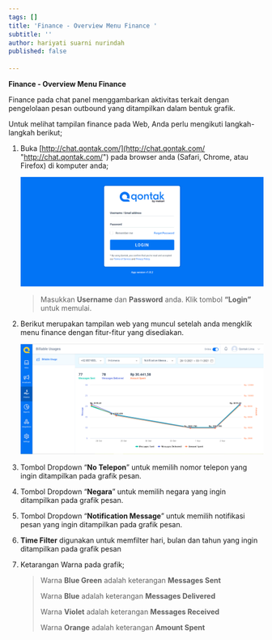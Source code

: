 ```yaml
---
tags: []
title: 'Finance - Overview Menu Finance '
subtitle: ''
author: hariyati suarni nurindah
published: false

---
```

**Finance - Overview Menu Finance**

Finance pada chat panel  menggambarkan aktivitas terkait dengan pengelolaan pesan outbound yang ditampilkan dalam bentuk grafik.

Untuk melihat tampilan finance pada Web, Anda perlu mengikuti langkah-langkah berikut;

1. Buka [http://chat.qontak.com/](http://chat.qontak.com/ "http://chat.qontak.com/") pada browser anda (Safari, Chrome, atau Firefox) di komputer anda;

   ![](/uploads/login-qontak-c.png)

   > Masukkan **Username** dan **Password** anda. Klik tombol **“Login”** untuk memulai.
2. Berikut merupakan tampilan web yang muncul setelah anda mengklik menu finance dengan fitur-fitur yang disediakan.

   ![](/uploads/finance.PNG)
3. Tombol Dropdown “**No Telepon**” untuk memilih nomor telepon yang ingin ditampilkan pada grafik pesan.
4. Tombol Dropdown “**Negara**” untuk memilih negara yang ingin ditampilkan pada grafik pesan.
5. Tombol Dropdown “**Notification Message**” untuk memilih notifikasi pesan yang ingin ditampilkan pada grafik pesan.
6. **Time Filter** digunakan untuk memfilter hari, bulan dan tahun yang ingin ditampilkan pada grafik pesan
7. Ketarangan Warna pada grafik;

   > Warna **Blue Green** adalah keterangan **Messages Sent**
   >
   > Warna **Blue** adalah keterangan **Messages Delivered**
   >
   > Warna **Violet** adalah keterangan **Messages Received**
   >
   > Warna **Orange** adalah keterangan **Amount Spent**